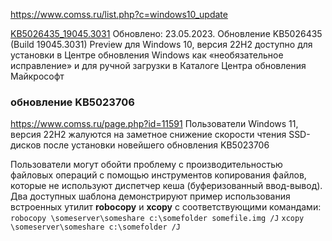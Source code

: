 https://www.comss.ru/list.php?c=windows10_update

[KB5026435_19045.3031](https://www.comss.ru/page.php?id=11831)
Обновлено: 23.05.2023. Обновление KB5026435 (Build 19045.3031) Preview для Windows 10, версия 22H2 доступно для установки в Центре
обновления Windows как «необязательное исправление» и для ручной загрузки в Каталоге Центра обновления Майкрософт

### обновление KB5023706
https://www.comss.ru/page.php?id=11591
Пользователи Windows 11, версия 22H2 жалуются на заметное снижение скорости чтения SSD-дисков после установки новейшего обновления KB5023706

Пользователи могут обойти проблему с производительностью файловых операций с помощью инструментов копирования файлов, которые не используют диспетчер кеша (буферизованный ввод-вывод). Два доступных шаблона демонстрируют пример использования встроенных утилит **robocopy** и **xcopy** с соответствующими командами:
`robocopy \someserver\someshare c:\somefolder somefile.img /J`
`xcopy \someserver\someshare c:\somefolder /J`
